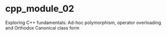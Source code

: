 # cpp_module_02
  Exploring C++ fundamentals: Ad-hoc polymorphism, operator overloading and Orthodox Canonical class form
